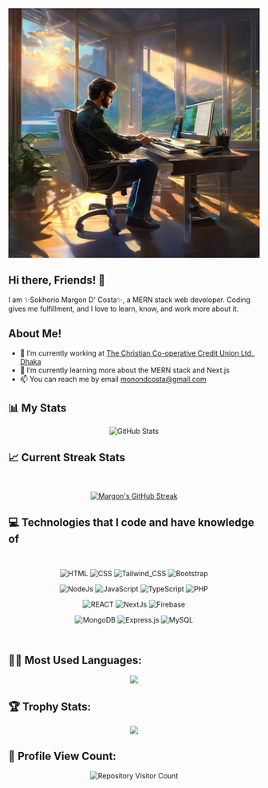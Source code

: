 <!-- ![Github Banner](assets/coding_happy.png) -->

<div align="center">
  <img 
    src='assets/coding_happy.png'
    width="100%"
    height="500px"
  />
</div>

## Hi there, Friends! 👋

I am ✨Sokhorio Margon D' Costa✨, a MERN stack web developer. Coding gives me fulfillment, and I love to learn, know, and work more about it.

<!--
**Marg0n/Marg0n** is a ✨ _special_ ✨ repository because its `README.md` (this file) appears on your GitHub profile.

Here are some ideas to get you started:

- 🔭 I’m currently working on ...
- 🌱 I’m currently learning ...
- 👯 I’m looking to collaborate on ...
- 🤔 I’m looking for help with ...
- 💬 Ask me about ...
- 📫 How to reach me: ...
- 😄 Pronouns: ...
- ⚡ Fun fact: ...
-->

## About Me!

- 🔭 I’m currently working at [The Christian Co-operative Credit Union Ltd., Dhaka](https://cccul.com/)
- 🌱 I’m currently learning more about the MERN stack and Next.js
- 📫 You can reach me by email [monondcosta@gmail.com](monondcosta@gmail.com)

## :bar_chart: My Stats 
<div align="center">
  <img src="https://github-readme-stats.vercel.app/api?username=Marg0n&show_icons=true&theme=radical" alt="GitHub Stats" />
</div>

## :chart_with_upwards_trend: Current Streak Stats

<br />
<p align="center">
  <!-- <img width="60%" src="https://streak-stats.demolab.com/?user=Marg0n&theme=dark&date_format=M%20j%5B%2C%20Y%5D"  alt="Margon's GitHub Streak"/> -->
  <!-- <img width="60%" src="https://streak-stats.demolab.com/?user=Marg0n&theme=dark&date_format=M%20j%5B%2C%20Y%5D&short_numbers=true&fire=EB2D2D&background=45%2C2E2E2E1A%2C3277D9&dates=E87719"  alt="Margon's GitHub Streak"/> -->
  <a href="https://github-readme-streak-stats-seven-liart.vercel.app?user=Marg0n&theme=black-ice&hide_border=true&background=45%2C8D0B15%2C1873006E&dates=FFFFFF&fire=CB0D0D&ring=128B09" target="_blank">
    <img src="https://github-readme-streak-stats-seven-liart.vercel.app??user=Marg0n&theme=black-ice&hide_border=true&background=45%2C8D0B15%2C1873006E&dates=FFFFFF&fire=CB0D0D&ring=128B09" alt="Margon's GitHub Streak" />
  </a>
  <!-- ![Margon's GitHub Streak](https://nirzak-streak-stats.vercel.app?user=Marg0n&theme=black-ice&hide_border=true&background=45%2C8D0B15%2C1873006E&dates=FFFFFF&fire=CB0D0D&ring=128B09) -->
</p>

## :computer: Technologies that I code and have knowledge of

<br/>
<p align="center">
    <img src="https://img.shields.io/badge/HTML5-E34F26?style=for-the-badge&logo=html5&logoColor=white" alt="HTML"/>
    <img src="https://img.shields.io/badge/CSS-239120?&style=for-the-badge&logo=css3&logoColor=white" alt="CSS"/>
    <img src="https://img.shields.io/badge/Tailwind_CSS-38B2AC?style=for-the-badge&logo=tailwind-css&logoColor=white" alt="Tailwind_CSS"/>
    <img src="https://img.shields.io/badge/Bootstrap-563D7C?style=for-the-badge&logo=bootstrap&logoColor=white" alt="Bootstrap"/>
</p>
<p align="center">
    <img src="https://img.shields.io/badge/NodeJs-188BA4?style=for-the-badge&logo=node.js&logoColor=white" alt="NodeJs"/>
    <img src="https://img.shields.io/badge/JavaScript-BA4188?style=for-the-badge&logo=javascript&logoColor=white" alt="JavaScript"/>
    <img src="https://img.shields.io/badge/TypeScript-20232A?style=for-the-badge&logo=typescript&logoColor=61DAFB" alt="TypeScript"/>
    <img src="https://img.shields.io/badge/PHP-777BB4?style=for-the-badge&logo=php&logoColor=white" alt="PHP"/>
</p>
<p align="center">
    <img src="https://img.shields.io/badge/React-20232A?style=for-the-badge&logo=react&logoColor=61DAFB" alt="REACT"/>
    <img src="https://img.shields.io/badge/NextJs-2A2023?style=for-the-badge&logo=next.js&logoColor=61DAFB" alt="NextJs"/>
    <img src="https://img.shields.io/badge/firebase-%23039BE5.svg?style=for-the-badge&logo=firebase" alt="Firebase"/>

</p>
<p align="center">
    <img src="https://img.shields.io/badge/MongoDB-4EA94B?style=for-the-badge&logo=mongodb&logoColor=white" alt="MongoDB"/>
    <img src="https://img.shields.io/badge/Express.js-404D59?style=for-the-badge" alt="Express.js"/>
    <img src="https://img.shields.io/badge/MySQL-00000F?style=for-the-badge&logo=mysql&logoColor=white" alt="MySQL"/>

</p>
<br/>

## :technologist: Most Used Languages:
<div align='center'>
    <img src="https://github-readme-stats.vercel.app/api/top-langs/?username=Marg0n"/>
</div>

## 🏆 Trophy Stats:
<div align='center'>  
    <!-- <img src="https://github-profile-trophy.vercel.app/?username=Marg0n&theme=juicyfresh&no-bg=true" /> -->
    <!-- <img src="https://github-profile-trophy.vercel.app/?username=Marg0n&theme=onedark" /> -->
    <img src="https://github-trophies.vercel.app/?username=Marg0n&theme=onedark" /> 
    
</div>

## 🧮 Profile View Count:
<div align='center'> 
    <!-- <img src="https://widgetbite.com/stats/{Marg0n}" alt="watching_count" />  -->  

  <!-- 👤 GitHub Profile Views
  <!-- GitHub profile views -->
  <!-- <img src="https://widgetbite.com/stats/Marg0n" alt="watching_count" alt="GitHub Profile Views" /> 
  
  <br/><br/>

  📦 Repository Visitors -->
  <!-- Repo visitor count -->
  <img src="http://estruyf-github.azurewebsites.net/api/VisitorHit?user=Marg0n&repo=Marg0n&countColor=%237B1E7B"  alt="Repository Visitor Count" />
</div>
